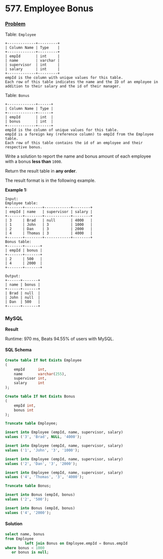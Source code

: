 # 577. Employee Bonus

### [Problem](https://leetcode.com/problems/employee-bonus/description/)

Table: `Employee`

```
+-------------+---------+
| Column Name | Type    |
+-------------+---------+
| empId       | int     |
| name        | varchar |
| supervisor  | int     |
| salary      | int     |
+-------------+---------+
empId is the column with unique values for this table.
Each row of this table indicates the name and the ID of an employee in addition to their salary and the id of their manager.
```

Table: `Bonus`

```
+-------------+------+
| Column Name | Type |
+-------------+------+
| empId       | int  |
| bonus       | int  |
+-------------+------+
empId is the column of unique values for this table.
empId is a foreign key (reference column) to empId from the Employee table.
Each row of this table contains the id of an employee and their respective bonus.
```

Write a solution to report the name and bonus amount of each employee with a bonus **less than** `1000`.

Return the result table in **any order**.

The result format is in the following example.

**Example 1:**

```
Input:
Employee table:
+-------+--------+------------+--------+
| empId | name   | supervisor | salary |
+-------+--------+------------+--------+
| 3     | Brad   | null       | 4000   |
| 1     | John   | 3          | 1000   |
| 2     | Dan    | 3          | 2000   |
| 4     | Thomas | 3          | 4000   |
+-------+--------+------------+--------+
Bonus table:
+-------+-------+
| empId | bonus |
+-------+-------+
| 2     | 500   |
| 4     | 2000  |
+-------+-------+

Output:
+------+-------+
| name | bonus |
+------+-------+
| Brad | null  |
| John | null  |
| Dan  | 500   |
+------+-------+
```

### MySQL

**Result**

Runtime: 970 ms, Beats 94.55% of users with MySQL.

#### SQL Schema

```sql
Create table If Not Exists Employee
(
    empId      int,
    name       varchar(255),
    supervisor int,
    salary     int
);

Create table If Not Exists Bonus
(
    empId int,
    bonus int
);

Truncate table Employee;

insert into Employee (empId, name, supervisor, salary)
values ('3', 'Brad', NULL, '4000');

insert into Employee (empId, name, supervisor, salary)
values ('1', 'John', '3', '1000');

insert into Employee (empId, name, supervisor, salary)
values ('2', 'Dan', '3', '2000');

insert into Employee (empId, name, supervisor, salary)
values ('4', 'Thomas', '3', '4000');

Truncate table Bonus;

insert into Bonus (empId, bonus)
values ('2', '500');

insert into Bonus (empId, bonus)
values ('4', '2000');
```

#### Solution

```sql
select name, bonus
from Employee
         left join Bonus on Employee.empId = Bonus.empId
where bonus < 1000
   or bonus is null;
```
